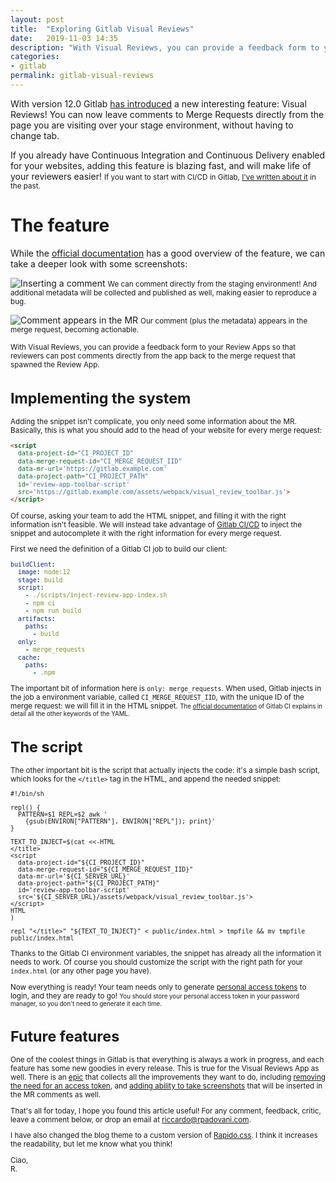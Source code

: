 ```yaml
---
layout: post
title:  "Exploring Gitlab Visual Reviews"
date:   2019-11-03 14:35
description: "With Visual Reviews, you can provide a feedback form to your Review Apps so that reviewers can post comments directly from the app back to the merge request that spawned the Review App."
categories:
- gitlab
permalink: gitlab-visual-reviews
---
```


With version 12.0 Gitlab [has introduced][gitlab-12] a new interesting feature: Visual Reviews! You can now leave comments to Merge Requests directly from the page you are visiting over your stage environment, without having to change tab.

If you already have Continuous Integration and Continuous Delivery enabled for your websites, adding this feature is blazing fast, and will make life of your reviewers easier!
<small>If you want to start with CI/CD in Gitlab, [I've written about it][past-blog-post] in the past.</small>

# The feature

While the [official documentation][official-doc] has a good overview of the feature, we can take a deeper look with some screenshots:

![Inserting a comment][img-visual-review]
<small>We can comment directly from the staging environment! And additional metadata will be collected and published as well, making easier to reproduce a bug.</small>

![Comment appears in the MR][img-mr-comment]
<small>Our comment (plus the metadata) appears in the merge request, becoming actionable.

<aside>
<p>
With Visual Reviews, you can provide a feedback form to your Review Apps so that reviewers can post comments directly from the app back to the merge request that spawned the Review App.
</p>
</aside>

# Implementing the system

Adding the snippet isn't complicate, you only need some information about the MR. Basically, this is what you should add to the head of your website for every merge request:

```html
<script
  data-project-id="CI_PROJECT_ID"
  data-merge-request-id="CI_MERGE_REQUEST_IID"
  data-mr-url='https://gitlab.example.com'
  data-project-path="CI_PROJECT_PATH"
  id='review-app-toolbar-script'
  src='https://gitlab.example.com/assets/webpack/visual_review_toolbar.js'>
</script>
```

Of course, asking your team to add the HTML snippet, and filling it with the right information isn't feasible. We will instead take advantage of [Gitlab CI/CD][gitlab-ci] to inject the snippet and autocomplete it with the right information for every merge request.

First we need the definition of a Gitlab CI job to build our client:

```yaml
buildClient:
  image: node:12
  stage: build
  script:
    - ./scripts/inject-review-app-index.sh
    - npm ci
    - npm run build
  artifacts:
    paths:
      - build
  only:
    - merge_requests
  cache:
    paths:
      - .npm
```

The important bit of information here is `only: merge_requests`. When used, Gitlab injects in the job a environment variable, called `CI_MERGE_REQUEST_IID`, with the unique ID of the merge request: we will fill it in the HTML snippet.
<small>The [official documentation][doc] of Gitlab CI explains in detail all the other keywords of the YAML.</small>

# The script

The other important bit is the script that actually injects the code: it's a simple bash script, which looks for the `</title>` tag in the HTML, and append the needed snippet:

```shell
#!/bin/sh

repl() {
  PATTERN=$1 REPL=$2 awk '
    {gsub(ENVIRON["PATTERN"], ENVIRON["REPL"]); print}'
}

TEXT_TO_INJECT=$(cat <<-HTML
</title>
<script
  data-project-id="${CI_PROJECT_ID}"
  data-merge-request-id="${CI_MERGE_REQUEST_IID}"
  data-mr-url='${CI_SERVER_URL}'
  data-project-path="${CI_PROJECT_PATH}"
  id='review-app-toolbar-script'
  src='${CI_SERVER_URL}/assets/webpack/visual_review_toolbar.js'>
</script>
HTML
)

repl "</title>" "${TEXT_TO_INJECT}" < public/index.html > tmpfile && mv tmpfile public/index.html

``` 

Thanks to the Gitlab CI environment variables, the snippet has already all the information it needs to work. Of course you should customize the script with the right path for your `index.html` (or any other page you have).

Now everything is ready! Your team needs only to generate [personal access tokens][pat] to login, and they are ready to go!
<small>You should store your personal access token in your password manager, so you don't need to generate it each time.</small>

# Future features

One of the coolest things in Gitlab is that everything is always a work in progress, and each feature has some new goodies in every release. This is true for the Visual Reviews App as well. There is an [epic][epic] that collects all the improvements they want to do, including [removing the need for an access token][issue-0], and [adding ability to take screenshots][issue-1] that will be inserted in the MR comments as well.

That's all for today, I hope you found this article useful! For any comment, feedback, critic, leave a comment below,
or drop an email at [riccardo@rpadovani.com](mailto:riccardo@rpadovani.com).

I have also changed the blog theme to a custom version of [Rapido.css][rapido]. I think it increases the readability, but let me know what you think! 

Ciao,  
R.

[gitlab-12]: https://about.gitlab.com/blog/2019/06/22/gitlab-12-0-released/
[past-blog-post]: https://rpadovani.com/aws-s3-gitlab
[official-doc]: https://docs.gitlab.com/ee/ci/review_apps/#visual-reviews-starter
[img-visual-review]: https://img.rpadovani.com/posts/visual-reviews/gitlab-visual-review.png
[img-mr-comment]: https://img.rpadovani.com/posts/visual-reviews/mr-comment.png
[gitlab-ci]: https://about.gitlab.com/product/continuous-integration/
[doc]: https://docs.gitlab.com/ee/ci/yaml/README.html
[pat]: https://docs.gitlab.com/ee/user/profile/personal_access_tokens.html
[epic]: https://gitlab.com/groups/gitlab-org/-/epics/960
[issue-0]: https://gitlab.com/gitlab-org/gitlab/issues/29067
[issue-1]: https://gitlab.com/gitlab-org/gitlab/issues/10765
[rapido]: https://nextbitlabs.github.io/Rapido/

